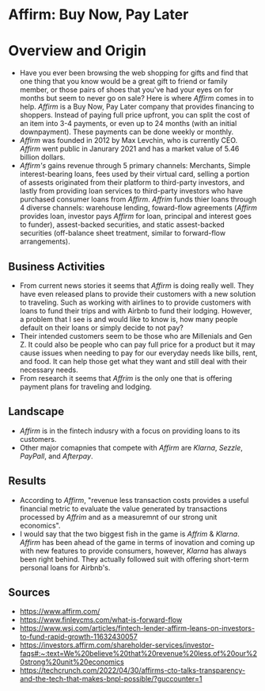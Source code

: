 # Affirm: Buy Now, Pay Later

# Overview and Origin
* Have you ever been browsing the web shopping for gifts and find that one thing that you know would be a great gift to friend or family member, or those pairs of shoes that you've had your eyes on for months but seem to never go on sale? Here is where *Affirm* comes in to help. *Affirm* is a Buy Now, Pay Later company that provides financing to shoppers. Instead of paying full price upfront, you can split the cost of an item into 3-4 payments, or even up to 24 months (with an initial downpayment). These payments can be done weekly or monthly.
* *Affirm* was founded in 2012 by Max Levchin, who is currently CEO. *Affirm* went public in Janurary 2021 and has a market value of 5.46 billion dollars. 
* *Affirm's* gains revenue through 5 primary channels: Merchants, Simple interest-bearing loans, fees used by their virtual card, selling a portion of assests originated from their platform to third-party investors, and lastly from providing loan services to third-party investors who have purchased consumer loans from *Affirm*. *Affrim* funds thier loans through 4 diverse channels: warehouse lending, foward-flow agreements (*Affirm* provides loan, investor pays *Affirm* for loan, principal and interest goes to funder), assest-backed securities, and static assest-backed securities (off-balance sheet treatment, similar to forward-flow arrangements). 

## Business Activities
* From current news stories it seems that *Affirm* is doing really well. They have even released plans to provide their customers with a new solution to traveling. Such as working with airlines to to provide customers with loans to fund their trips and with Airbnb to fund their lodging. However, a problem that I see is and would like to know is, how many people default on their loans or simply decide to not pay? 
* Their intended customers seem to be those who are Millenials and Gen Z. It could also be people who can pay full price for a product but it may cause issues when needing to pay for our everyday needs like bills, rent, and food. It can help those get what they want and still deal with their necessary needs. 
* From research it seems that *Affrim* is the only one that is offering payment plans for traveling and lodging. 

## Landscape
* *Affirm* is in the fintech indusry with a focus on providing loans to its customers.
* Other major comapnies that compete with *Affirm* are *Klarna*, *Sezzle*, *PayPall*, and *Afterpay*.

## Results 
* According to *Affirm*, "revenue less transaction costs provides a useful financial metric to evaluate the value generated by transactions processed by *Affrim*  and as a measuremnt of our strong unit economics".
* I would say that the two biggest fish in the game is *Affrim* & *Klarna*. *Affirm* has been ahead of the game in terms of inovation and coming up with new features to provide consumers, however, *Klarna* has always been right behind. They actually followed suit with offering short-term personal loans for Airbnb's. 

## Sources
* https://www.affirm.com/
* https://www.finleycms.com/what-is-forward-flow
* https://www.wsj.com/articles/fintech-lender-affirm-leans-on-investors-to-fund-rapid-growth-11632430057
* https://investors.affirm.com/shareholder-services/investor-faqs#:~:text=We%20believe%20that%20revenue%20less,of%20our%20strong%20unit%20economics
* https://techcrunch.com/2022/04/30/affirms-cto-talks-transparency-and-the-tech-that-makes-bnpl-possible/?guccounter=1 
